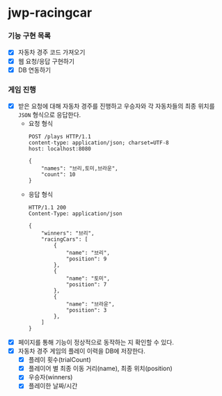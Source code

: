 # jwp-racingcar

### 기능 구현 목록

- [x] 자동차 경주 코드 가져오기
- [x] 웹 요청/응답 구현하기
- [x] DB 연동하기

### 게임 진행

- [x] 받은 요청에 대해 자동차 경주를 진행하고 우승자와 각 자동차들의 최종 위치를 `JSON` 형식으로 응답한다.
  - 요청 형식
    ```
    POST /plays HTTP/1.1
    content-type: application/json; charset=UTF-8
    host: localhost:8080
    
    {
        "names": "브리,토미,브라운",
        "count": 10
    }
    ```
  - 응답 형식
    ```
    HTTP/1.1 200 
    Content-Type: application/json
    
    {
        "winners": "브리",
        "racingCars": [
            {
                "name": "브리",
                "position": 9
            },
            {
                "name": "토미",
                "position": 7
            },
            {
                "name": "브라운",
                "position": 3
            },
        ]
    }
    ```
- [x] 페이지를 통해 기능이 정상적으로 동작하는 지 확인할 수 있다.
- [x] 자동차 경주 게임의 플레이 이력을 DB에 저장한다.
  - [x] 플레이 횟수(trialCount)
  - [x] 플레이어 별 최종 이동 거리(name), 최종 위치(position)
  - [x] 우승자(winners)
  - [x] 플레이한 날짜/시간
